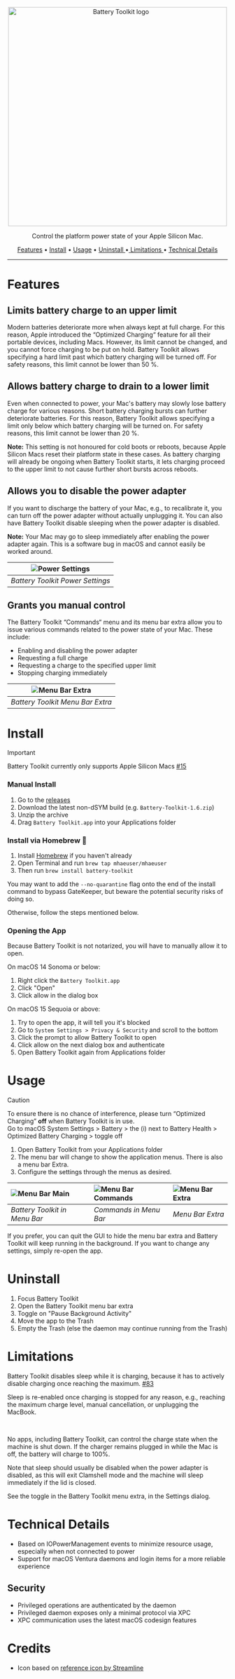 <p align="center">
 <img alt="Battery Toolkit logo" src="/Resources/LogoCaption.png" width=500 align="center">
</p>

<p align="center">Control the platform power state of your Apple Silicon Mac.</p>

<p align="center"><a href="#features">Features</a> &bull; <a href="#install">Install</a> &bull; <a href="#usage">Usage</a> &bull; <a href="#uninstall"> Uninstall </a> &bull;<a href="#limitations"> Limitations </a> &bull; <a href="#technical-details"> Technical Details </a></p>

-----

# Features

## Limits battery charge to an upper limit

Modern batteries deteriorate more when always kept at full charge. For this reason, Apple introduced the “Optimized Charging“ feature for all their portable devices, including Macs. However, its limit cannot be changed, and you cannot force charging to be put on hold. Battery Toolkit allows specifying a hard limit past which battery charging will be turned off. For safety reasons, this limit cannot be lower than 50 %.

## Allows battery charge to drain to a lower limit

Even when connected to power, your Mac's battery may slowly lose battery charge for various reasons. Short battery charging bursts can further deteriorate batteries. For this reason, Battery Toolkit allows specifying a limit only below which battery charging will be turned on. For safety reasons, this limit cannot be lower than 20 %.

**Note:** This setting is not honoured for cold boots or reboots, because Apple Silicon Macs reset their platform state in these cases. As battery charging will already be ongoing when Battery Toolkit starts, it lets charging proceed to the upper limit to not cause further short bursts across reboots.

## Allows you to disable the power adapter

If you want to discharge the battery of your Mac, e.g., to recalibrate it, you can turn off the power adapter without actually unplugging it. You can also have Battery Toolkit disable sleeping when the power adapter is disabled.

**Note:** Your Mac may go to sleep immediately after enabling the power adapter again. This is a software bug in macOS and cannot easily be worked around.

|![Power Settings](Resources/PowerSettings.png)|
|:--:| 
| *Battery Toolkit Power Settings* |

## Grants you manual control

The Battery Toolkit “Commands“ menu and its menu bar extra allow you to issue various commands related to the power state of your Mac. These include:
* Enabling and disabling the power adapter
* Requesting a full charge
* Requesting a charge to the specified upper limit
* Stopping charging immediately

|![Menu Bar Extra](Resources/MenuBarExtra.png)|
|:--:| 
| *Battery Toolkit Menu Bar Extra* |

# Install

> [!IMPORTANT]
> Battery Toolkit currently only supports Apple Silicon Macs [#15](https://github.com/mhaeuser/Battery-Toolkit/issues/15)

### Manual Install
1. Go to the [releases](https://github.com/mhaeuser/Battery-Toolkit/releases/latest)
2. Download the latest non-dSYM build (e.g. `Battery-Toolkit-1.6.zip`)
3. Unzip the archive
4. Drag `Battery Toolkit.app` into your Applications folder

### Install via Homebrew :beer:
1. Install [Homebrew](https://brew.sh) if you haven't already
2. Open Terminal and run `brew tap mhaeuser/mhaeuser`
3. Then run `brew install battery-toolkit`

You may want to add the `--no-quarantine` flag onto the end of the install command to bypass GateKeeper, but beware the potential security risks of doing so.

Otherwise, follow the steps mentioned below.

### Opening the App
Because Battery Toolkit is not notarized, you will have to manually allow it to open.

On macOS 14 Sonoma or below:
1. Right click the `Battery Toolkit.app`
2. Click "Open"
3. Click allow in the dialog box

On macOS 15 Sequoia or above:
1. Try to open the app, it will tell you it's blocked
2. Go to `System Settings > Privacy & Security` and scroll to the bottom
3. Click the prompt to allow Battery Toolkit to open
4. Click allow on the next dialog box and authenticate
5. Open Battery Toolkit again from Applications folder

# Usage

> [!CAUTION]
> To ensure there is no chance of interference, please turn “Optimized Charging” **off** when Battery Toolkit is in use. <br>
>  Go to macOS System Settings > Battery > the (i) next to Battery Health > Optimized Battery Charging > toggle off

1. Open Battery Toolkit from your Applications folder
2. The menu bar will change to show the application menus. There is also a menu bar Extra.
3. Configure the settings through the menus as desired.

|![Menu Bar Main](Resources/menubarMain.png)|![Menu Bar Commands](Resources/menubarCommands.png)|![Menu Bar Extra](Resources/menuExtra.png)|
|:----------|:----------|:----------|
| *Battery Toolkit in Menu Bar* | *Commands in Menu Bar* |  *Menu Bar Extra*  |

If you prefer, you can quit the GUI to hide the menu bar extra and Battery Toolkit will keep running in the background.
If you want to change any settings, simply re-open the app.

# Uninstall

1. Focus Battery Toolkit
2. Open the Battery Toolkit menu bar extra
3. Toggle on "Pause Background Activity"
4. Move the app to the Trash
5. Empty the Trash (else the daemon may continue running from the Trash)

# Limitations

Battery Toolkit disables sleep while it is charging, because it has to actively disable charging once reaching the maximum. [#83](https://github.com/mhaeuser/Battery-Toolkit/issues/83)

Sleep is re-enabled once charging is stopped for any reason, e.g., reaching the maximum charge level, manual cancellation, or unplugging the MacBook.

<br>

No apps, including Battery Toolkit, can control the charge state when the machine is shut down. If the charger remains plugged in while the Mac is off, the battery will charge to 100%.

Note that sleep should usually be disabled when the power adapter is disabled, as this will exit Clamshell mode and the machine will sleep immediately if the lid is closed.

See the toggle in the Battery Toolkit menu extra, in the Settings dialog.

# Technical Details

* Based on IOPowerManagement events to minimize resource usage, especially when not connected to power
* Support for macOS Ventura daemons and login items for a more reliable experience

## Security
* Privileged operations are authenticated by the daemon
* Privileged daemon exposes only a minimal protocol via XPC
* XPC communication uses the latest macOS codesign features

# Credits
* Icon based on [reference icon by Streamline](https://seekicon.com/free-icon/rechargable-battery_1)

